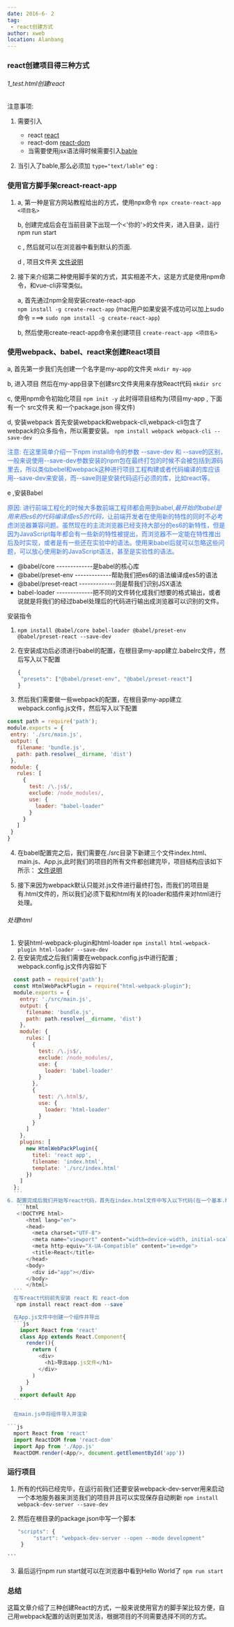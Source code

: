 ```yaml
---
date: 2016-6- 2
tag: 
 - react创建方式
author: xweb
location: Alanbang
---
```

### react创建项目得三种方式

###### 1_test.html创建react
   注意事项:
1. 需要引入 
   * react  [react](https://unpkg.com/react@16/umd/react.development.js)
   * react-dom  [react-dom](https://unpkg.com/react-dom@16/umd/react-dom.development.js)
   * 当需要使用jsx语法得时候需要引入[bable](https://unpkg.com/babel-standalone@6/babel.min.js)

2. 当引入了bable,那么必须加    `type="text/lable"`
   eg : <script type="text/lable"></script>

 ### 使用官方脚手架creact-react-app 

1. a, 第一种是官方网站教程给出的方式，使用npx命令
   `npx create-react-app <项目名>`

   b, 创建完成后会在当前目录下出现一个<'你的'>的文件夹，进入目录，运行npm run start

   c , 然后就可以在浏览器中看到默认的页面.

   d , 项目文件夹 [文件说明]('./img/react_app/file.jpg')


2. 接下来介绍第二种使用脚手架的方式，其实相差不大，这是方式是使用npm命令，和vue-cli非常类似。

   a, 首先通过npm全局安装create-react-app   
      `npm install -g create-react-app`
      (mac用户如果安装不成功可以加上sudo命令 ===> `sudo npm install -g create-react-app`)
   
   b, 然后使用create-react-app命令来创建项目
      `create-react-app <项目名>`

### 使用webpack、babel、react来创建React项目
   a, 首先第一步我们先创建一个名字是my-app的文件夹
      `mkdir my-app`

   b, 进入项目 然后在my-app目录下创建src文件夹用来存放React代码
      `mkdir src`

   c, 使用npm命令初始化项目
      `npm init -y`    此时得项目结构为(项目my-app , 下面有一个 src文件夹 和一个package.json 得文件)

   d, 安装webpack
      首先安装webpack和webpack-cli,webpack-cli包含了webpack的众多指令，所以需要安装。
      `npm install webpack webpack-cli --save-dev`
      <div style="color:#3471EB">
      注意: 在这里简单介绍一下npm install命令的参数 --save-dev 和 --save的区别，一般来说使用--save-dev参数安装的npm包在最终打包的时候不会被包括到源码里去，所以类似bebel和webpack这种进行项目工程构建或者代码编译的库应该用--save-dev来安装，而--save则是安装代码运行必须的库，比如react等。</div>

   e ,安装Babel
      <div style="color:#3471EB">
      原因: 进行前端工程化的时候大多数前端工程师都会用到babel,<i>最开始的babel是用来把es6的代码编译成es5的代码，</i>让前端开发者在使用新的特性的同时不必考虑浏览器兼容问题。虽然现在的主流浏览器已经支持大部分的es6的新特性，但是因为JavaScript每年都会有一些新的特性被提出，而浏览器不一定能在特性推出后及时实现，或者是有一些还在实验中的语法。使用来babel后就可以忽略这些问题，可以放心使用新的JavaScript语法，甚至是实验性的语法。</div>
      
  * @babel/core            -------------是babel的核心库
  * @babel/preset-env      -------------帮助我们把es6的语法编译成es5的语法
  * @babel/preset-react    -------------则是帮我们识别JSX语法
  * babel-loader           -------------把不同的文件转化成我们想要的格式输出，或者说就是将我们的经过babel处理后的代码进行输出成浏览器可以识别的文件。

安装指令
1. `npm install @babel/core babel-loader @babel/preset-env @babel/preset-react --save-dev`

2. 在安装成功后必须进行babel的配置，在根目录my-app建立.babelrc文件，然后写入以下配置
   ```js 
   {
    "presets": ["@babel/preset-env", "@babel/preset-react"]
   }
   ```
3.  然后我们需要做一些webpack的配置，在根目录my-app建立webpack.config.js文件，然后写入以下配置
   ```js
  const path = require('path');
  module.exports = {
    entry: './src/main.js',
    output: {
      filename: 'bundle.js',
      path: path.resolve(__dirname, 'dist')
    },
    module: {
      rules: [
        {
          test: /\.js$/,
          exclude: /node_modules/,
          use: {
            loader: "babel-loader"
          }
        }
      ]
    }
  }
  ```
4. 在babel配置完之后，我们需要在./src目录下新建三个文件index.html、main.js、App.js,此时我们的项目的所有文件都创建完毕，项目结构应该如下所示：
       [文件说明]('./img/react_webpack/react_a.jpg')
  
  5. 接下来因为webpack默认只能对.js文件进行最终打包，而我们的项目是有.html文件的，所以我们必须下载和html有关的loader和插件来对html进行处理。

  ###### 处理html
  1. 安装html-webpack-plugin和html-loader
  `npm install html-webpack-plugin html-loader --save-dev`
  2. 在安装完成之后我们需要在webpack.config.js中进行配置 ; webpack.config.js文件内容如下
  ```js
    const path = require('path');
    const HtmlWebPackPlugin = require("html-webpack-plugin");
    module.exports = {
      entry: './src/main.js',
      output: {
        filename: 'bundle.js',
        path: path.resolve(__dirname, 'dist')
      },
      module: {
        rules: [
          {
            test: /\.js$/,
            exclude: /node_modules/,
            use: {
              loader: 'babel-loader'
            }
          },
          {
            test: /\.html$/,
            use: {
              loader: 'html-loader'
            }
          }
        ]
      },
      plugins: [
        new HtmlWebPackPlugin({
          titel: 'react app',
          filename: 'index.html',
          template: './src/index.html'
        })
      ]
    };
    ```
  6. 配置完成后我们开始写react代码，首先在index.html文件中写入以下代码(在一个基本.html页面中加一个id是app的div)
     ```html
     <!DOCTYPE html>
        <html lang="en">
        <head>
          <meta charset="UTF-8">
          <meta name="viewport" content="width=device-width, initial-scale=1.0">
          <meta http-equiv="X-UA-Compatible" content="ie=edge">
          <title>React</title>
        </head>
        <body>
          <div id="app"></div>
        </body>
        </html>
    ```
    在写react代码前先安装 react 和 react-dom
    `npm install react react-dom --save`

    在App.js文件中创建一个组件并导出
    ```js
      import React from 'react'
      class App extends React.Component{
        render(){
          return (
            <div>
              <h1>导出app.js文件</h1>
            </div>
          )
        }
      }
      export default App 
    ```

    在main.js中将组件导入并渲染

  ```js
    mport React from 'react'
    import ReactDOM from 'react-dom'
    import App from './App.js'
    ReactDOM.render(<App/>, document.getElementById('app'))
  ```

  ### 运行项目
  1. 所有的代码已经完毕，在运行前我们还要安装webpack-dev-server用来启动一个本地服务器来浏览我们的项目并且可以实现保存自动刷新
     `npm install webpack-dev-server --save-dev`
  
  2. 然后在根目录的package.json中写一个脚本
     ```js
     "scripts": {
          "start": "webpack-dev-server --open --mode development"
      }
    ```
  3. 最后运行npm run start就可以在浏览器中看到Hello World了
  `npm run start`

  ### 总结
  这篇文章介绍了三种创建React的方式，一般来说使用官方的脚手架比较方便，自己用webpack配置的话则更加灵活，根据项目的不同需要选择不同的方式。